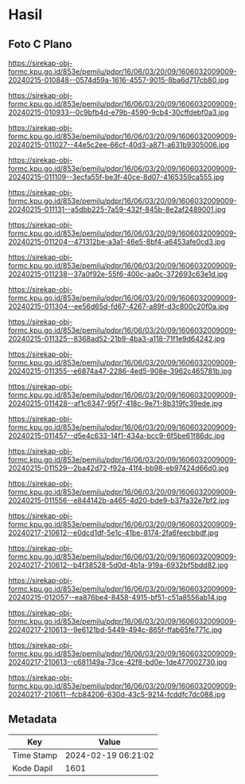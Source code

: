 # Hasil

## Foto C Plano

https://sirekap-obj-formc.kpu.go.id/853e/pemilu/pdpr/16/06/03/20/09/1606032009009-20240215-010848--0574d59a-1616-4557-9015-8ba6d717cb80.jpg

https://sirekap-obj-formc.kpu.go.id/853e/pemilu/pdpr/16/06/03/20/09/1606032009009-20240215-010933--0c9bfb4d-e79b-4590-9cb4-30cffdebf0a3.jpg

https://sirekap-obj-formc.kpu.go.id/853e/pemilu/pdpr/16/06/03/20/09/1606032009009-20240215-011027--44e5c2ee-66cf-40d3-a871-a631b9305006.jpg

https://sirekap-obj-formc.kpu.go.id/853e/pemilu/pdpr/16/06/03/20/09/1606032009009-20240215-011109--3ecfa55f-be3f-40ce-8d07-4165359ca555.jpg

https://sirekap-obj-formc.kpu.go.id/853e/pemilu/pdpr/16/06/03/20/09/1606032009009-20240215-011131--a5dbb225-7a59-432f-845b-8e2af2489001.jpg

https://sirekap-obj-formc.kpu.go.id/853e/pemilu/pdpr/16/06/03/20/09/1606032009009-20240215-011204--471312be-a3a1-46e5-8bf4-a6453afe0cd3.jpg

https://sirekap-obj-formc.kpu.go.id/853e/pemilu/pdpr/16/06/03/20/09/1606032009009-20240215-011238--37a0f92e-55f6-400c-aa0c-372693c63e1d.jpg

https://sirekap-obj-formc.kpu.go.id/853e/pemilu/pdpr/16/06/03/20/09/1606032009009-20240215-011304--ee56d65d-fd67-4267-a89f-d3c800c20f0a.jpg

https://sirekap-obj-formc.kpu.go.id/853e/pemilu/pdpr/16/06/03/20/09/1606032009009-20240215-011325--8368ad52-21b9-4ba3-a118-71f1e9d64242.jpg

https://sirekap-obj-formc.kpu.go.id/853e/pemilu/pdpr/16/06/03/20/09/1606032009009-20240215-011355--e6874a47-2286-4ed5-908e-3962c465781b.jpg

https://sirekap-obj-formc.kpu.go.id/853e/pemilu/pdpr/16/06/03/20/09/1606032009009-20240215-011428--af1c6347-95f7-418c-9e71-8b319fc39ede.jpg

https://sirekap-obj-formc.kpu.go.id/853e/pemilu/pdpr/16/06/03/20/09/1606032009009-20240215-011457--d5e4c633-14f1-434a-bcc9-6f5be61f86dc.jpg

https://sirekap-obj-formc.kpu.go.id/853e/pemilu/pdpr/16/06/03/20/09/1606032009009-20240215-011529--2ba42d72-f92a-41f4-bb98-eb97424d66d0.jpg

https://sirekap-obj-formc.kpu.go.id/853e/pemilu/pdpr/16/06/03/20/09/1606032009009-20240215-011556--e844142b-a465-4d20-bde9-b37fa32e7bf2.jpg

https://sirekap-obj-formc.kpu.go.id/853e/pemilu/pdpr/16/06/03/20/09/1606032009009-20240217-210612--e0dcd1df-5e1c-41be-8174-2fa6feecbbdf.jpg

https://sirekap-obj-formc.kpu.go.id/853e/pemilu/pdpr/16/06/03/20/09/1606032009009-20240217-210612--b4f38528-5d0d-4b1a-919a-6932bf5bdd82.jpg

https://sirekap-obj-formc.kpu.go.id/853e/pemilu/pdpr/16/06/03/20/09/1606032009009-20240215-012057--ea876be4-8458-4915-bf51-c51a8556ab14.jpg

https://sirekap-obj-formc.kpu.go.id/853e/pemilu/pdpr/16/06/03/20/09/1606032009009-20240217-210613--9e6121bd-5449-494c-865f-ffab65fe771c.jpg

https://sirekap-obj-formc.kpu.go.id/853e/pemilu/pdpr/16/06/03/20/09/1606032009009-20240217-210613--c681149a-73ce-42f8-bd0e-1de477002730.jpg

https://sirekap-obj-formc.kpu.go.id/853e/pemilu/pdpr/16/06/03/20/09/1606032009009-20240217-210611--fcb84206-630d-43c5-9214-fcddfc7dc088.jpg


## Metadata

| Key        | Value               |
| ---------- | ------------------- |
| Time Stamp | 2024-02-19 06:21:02 |
| Kode Dapil | 1601                |



